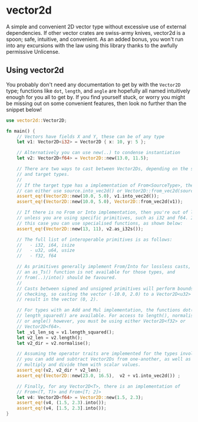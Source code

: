 # vector2d
A simple and convenient 2D vector type without excessive use of external dependencies. If other vector crates are swiss-army knives, vector2d is a spoon; safe, intuitive, and convenient. As an added bonus, you won't run into any excursions with the law using this library thanks to the awfully permissive Unlicense.

## Using vector2d
You probably don't need any documentation to get by with the `Vector2D` type; functions like `dot`, `length`, and `angle` are hopefully all named intuitively enough for you all to get by. If you find yourself stuck, or worry you might be missing out on some convenient features, then look no further than the snippet below!
```rust
use vector2d::Vector2D;

fn main() {
    // Vectors have fields X and Y, these can be of any type
    let v1: Vector2D<i32> = Vector2D { x: 10, y: 5 };

    // Alternatively you can use new(..) to condense instantiation
    let v2: Vector2D<f64> = Vector2D::new(13.0, 11.5);

    // There are two ways to cast between Vector2Ds, depending on the source
    // and target types.
    //
    // If the target type has a implementation of From<SourceType>, then you
    // can either use source.into_vec2d() or Vector2D::from_vec2d(source).
    assert_eq!(Vector2D::new(10.0, 5.0), v1.into_vec2d());
    assert_eq!(Vector2D::new(10.0, 5.0), Vector2D::from_vec2d(v1));

    // If there is no From or Into implementation, then you're out of luck
    // unless you are using specific primitives, such as i32 and f64. In 
    // this case you can use specialised functions, as shown below:
    assert_eq!(Vector2D::new(13, 11), v2.as_i32s());

    // The full list of interoperable primitives is as follows:
    //   - i32, i64, isize
    //   - u32, u64, usize
    //   - f32, f64

    // As primitives generally implement From/Into for lossless casts, 
    // an as_Ts() function is not available for those types, and 
    // from(..)/into() should be favoured.
    //
    // Casts between signed and unsigned primitives will perform bounds 
    // checking, so casting the vector (-10.0, 2.0) to a Vector2D<u32> will
    // result in the vector (0, 2).

    // For types with an Add and Mul implementation, the functions dot() and
    // length_squared() are available. For access to length(), normalise(),
    // or angle() however, you must be using either Vector2D<f32> or 
    // Vector2D<f64>.
    let _v1_len_sq = v1.length_squared();
    let v2_len = v2.length();
    let v2_dir = v2.normalise();

    // Assuming the operator traits are implemented for the types involved,
    // you can add and subtract Vector2Ds from one-another, as well as 
    // multiply and divide them with scalar values.
    assert_eq!(v2, v2_dir * v2_len);
    assert_eq!(Vector2D::new(23.0, 16.5),  v2 + v1.into_vec2d()) ;

    // Finally, for any Vector2D<T>, there is an implementation of 
    // From<(T, T)> and From<[T; 2]>
    let v4: Vector2D<f64> = Vector2D::new(1.5, 2.3);
    assert_eq!(v4, (1.5, 2.3).into());
    assert_eq!(v4, [1.5, 2.3].into());
}
```